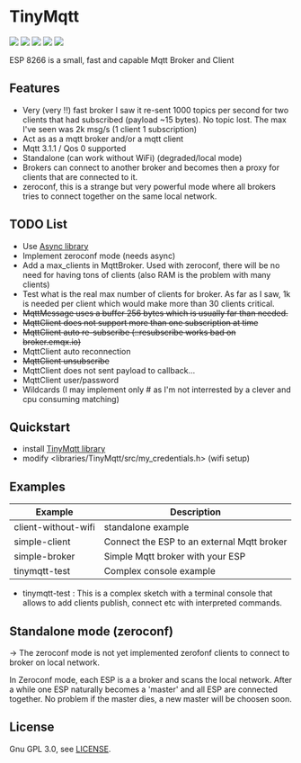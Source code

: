 # TinyMqtt

![](https://img.shields.io/github/v/release/hsaturn/TinyMqtt)
![](https://img.shields.io/github/issues/hsaturn/TinyMqtt)
![](https://img.shields.io/badge/paltform-ESP8266-green)
![](https://img.shields.io/github/license/hsaturn/TinyMqtt)
![](https://img.shields.io/badge/Mqtt-%203.1.1-yellow)

ESP 8266 is a small, fast and capable Mqtt Broker and Client

## Features

- Very (very !!) fast broker I saw it re-sent 1000 topics per second for two
  clients that had subscribed (payload ~15 bytes). No topic lost.
  The max I've seen was 2k msg/s (1 client 1 subscription)
- Act as as a mqtt broker and/or a mqtt client
- Mqtt 3.1.1 / Qos 0 supported
- Standalone (can work without WiFi) (degraded/local mode)
- Brokers can connect to another broker and becomes then a
  proxy for clients that are connected to it.
- zeroconf, this is a strange but very powerful mode where
  all brokers tries to connect together on the same local network.

## TODO List
* Use [Async library](https://github.com/me-no-dev/ESPAsyncTCP)
* Implement zeroconf mode (needs async)
* Add a max_clients in MqttBroker. Used with zeroconf, there will be
no need for having tons of clients (also RAM is the problem with many clients)
* Test what is the real max number of clients for broker. As far as I saw, 1k is needed per client which would make more than 30 clients critical.
* ~~MqttMessage uses a buffer 256 bytes which is usually far than needed.~~
* ~~MqttClient does not support more than one subscription at time~~
* ~~MqttClient auto re-subscribe (::resubscribe works bad on broker.emqx.io)~~
* MqttClient auto reconnection
* ~~MqttClient unsubscribe~~
* MqttClient does not sent payload to callback...
* MqttClient user/password
* Wildcards (I may implement only # as I'm not interrested by a clever and cpu consuming matching)

## Quickstart

* install [TinyMqtt library](https://github.com/hsaturn/TinyMqtt)
* modify <libraries/TinyMqtt/src/my_credentials.h> (wifi setup)

## Examples


| Example             | Description                                |
| ---------------------------- | --------------------------------- |
| client-without-wifi | standalone example                         |
| simple-client       | Connect the ESP to an external Mqtt broker |
| simple-broker       | Simple Mqtt broker with your ESP           |
| tinymqtt-test       | Complex console example                    |

- tinymqtt-test : This is a complex sketch with a terminal console
  that allows to add clients publish, connect etc with interpreted commands.

## Standalone mode (zeroconf)
-> The zeroconf mode is not yet implemented
zerofonf clients to connect to broker on local network.

In Zeroconf mode, each ESP is a a broker and scans the local network.
After a while one ESP naturally becomes a 'master' and all ESP are connected together.
No problem if the master dies, a new master will be choosen soon.

## License
Gnu GPL 3.0, see [LICENSE](https://github.com/hsaturn/TinyMqtt/blob/main/LICENSE).
